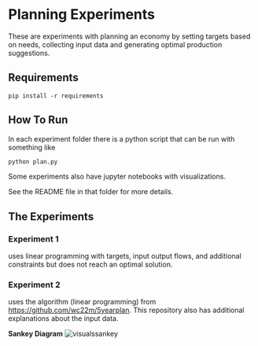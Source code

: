 # Planning Experiments

These are experiments with planning an economy by setting targets based on needs, collecting input data and generating optimal production suggestions.

## Requirements

``pip install -r requirements``

## How To Run

In each experiment folder there is a python script that can be run with something like

```bash
python plan.py

```

Some experiments also have jupyter notebooks with visualizations.

See the README file in that folder for more details.


## The Experiments

### Experiment 1

uses linear programming with targets, input output flows, and additional constraints but does not reach an optimal solution.

### Experiment 2

uses the algorithm (linear programming) from https://github.com/wc22m/5yearplan. This repository also has additional explanations about the input data.

**Sankey Diagram**
![visualssankey](https://user-images.githubusercontent.com/891721/44308827-80108b80-a371-11e8-99c8-dca58cb1e40f.png)
